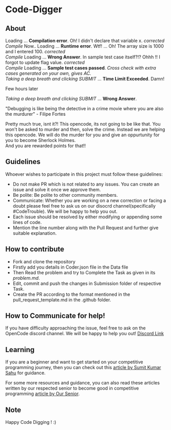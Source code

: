 # Code-Digger

## About

Loading ... <b>Compilation error</b>. Oh! I didn't declare that variable x. _corrected_ </br>
_Compile_ Now.. Loading ... <b>Runtime error</b>. Wtf! ... Oh! The array size is 1000 and I entered 100. _corrected_ </br>
_Compile_ Loading ... <b>Wrong Answer</b>. In sample test case itself?!? Ohhh !! I forgot to update flag value. _corrected_ </br>
_Compile_ Loading ... <b>Sample test cases passed</b>. _Cross check with extra cases generated on your own, gives AC._ </br>
_Taking a deep breath and clicking SUBMIT_ ... <b>Time Limit Exceeded</b>. Damn!

Few hours later

_Taking a deep breath and clicking SUBMIT_ ... <b>Wrong Answer</b>.

"Debugging is like being the detective in a crime movie where you are also the murdurer" - Filipe Fortes

Pretty much true, isnt it?! This opencode, its not going to be like that. You won't be asked to murder and then, solve the crime. Instead we are helping this opencode. We will do the murder for you and give an oppurtunity for you to become Sherlock Holmes.
</br>And you are rewarded points for that!!</br>

## Guidelines

Whoever wishes to participate in this project must follow these guidelines:

<ul>

<li>Do not make PR which is not related to any issues. You can create an issue and solve it once we approve them.</li>
<li>Be polite: Be polite to other community members.</li>
<li>Communicate: Whether you are working on a new correction or facing a doubt please feel free to ask us on our disocrd channel(specifically #CodeTrouble). We will be happy to help you out.</li>
<li>Each issue should be resolved by either modifying or appending some lines of code.</li>
<li>Mention the line number along with the Pull Request and further give suitable explanation. </li>
</ul>

## How to contribute

- Fork and clone the repository</li>
- Firstly add you details in Coder.json file in the Data file</li>
- Then Read the problem and try to Complete the Task as given in its _problem.md_.</li>
- Edit, commit and push the changes in Submission folder of respective Task.</li>
- Create the PR according to the format mentioned in the pull_request_template.md in the .github folder.</li>

## How to Communicate for help!

If you have difficulty approaching the issue, feel free to ask on the OpenCode discord channel. We will be happy to help you out!
[Discord Link](https://discord.gg/D9999YTkS8)

## Learning

If you are a beginner and want to get started on your competitive programming journey, then you can check out this [article by Sumit Kumar Sahu](https://medium.com/nybles/how-to-start-with-competitive-programming-f5ab41263aee) for guidance.

For some more resources and guidance, you can also read these articles written by our respected senior to become good in competitive programming [article by Our Senior](https://medium.com/nybles/tagged/competitive-programming).

## Note

Happy Code Digging ! :)

